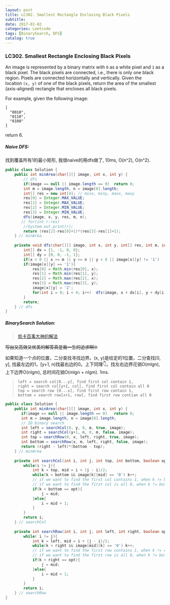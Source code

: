```yaml
---
layout: post
title: LC302. Smallest Rectangle Enclosing Black Pixels
subtitle: 
date: 2017-01-02
categories: Leetcode
tags: [BinarySearch, DFS]
catalog: true
---
```


### LC302. Smallest Rectangle Enclosing Black Pixels

An image is represented by a binary matrix with `0` as a white pixel and `1` as a black pixel. The black pixels are connected, i.e., there is only one black region. Pixels are connected horizontally and vertically. Given the location `(x, y)` of one of the black pixels, return the area of the smallest (axis-aligned) rectangle that encloses all black pixels.

For example, given the following image:

```
[
  "0010",
  "0110",
  "0100"
]

```

return 6.

##### Naive DFS:

找到覆盖所有1的最小矩形, 我很naive的用dfs做了, 10ms, O(n^2), O(n^2).

```java
public class Solution {
    public int minArea(char[][] image, int x, int y) {
        // dfs
        if(image == null || image.length == 0)  return 0;
        int m = image.length, n = image[0].length;
        int[] res = new int[4]; // minx, miny, maxx, maxy
        res[0] = Integer.MAX_VALUE;
        res[1] = Integer.MAX_VALUE;
        res[2] = Integer.MIN_VALUE;
        res[3] = Integer.MIN_VALUE;
        dfs(image, x, y, res, m, n);
       // for(int r:res)
        //System.out.print(r);
        return (res[2]-res[0]+1)*(res[3]-res[1]+1);
    } // minArea
    
    private void dfs(char[][] image, int x, int y, int[] res, int m, int n){
        int[] dx = {1, -1, 0, 0};
        int[] dy = {0, 0, -1, 1};
        if(x < 0 || x >= m || y >= n || y < 0 || image[x][y] != '1')    return;
        if(image[x][y] == '1'){
            res[0] = Math.min(res[0], x);
            res[1] = Math.min(res[1], y);
            res[2] = Math.max(res[2], x);
            res[3] = Math.max(res[3], y);
            image[x][y] = '2';
            for(int i = 0; i < 4; i++)  dfs(image, x + dx[i], y + dy[i], res, m, n);
        }
        return;
    } // dfs
}
```

##### BinarySearch Solution:

> [低卡百事大神的解法](https://discuss.leetcode.com/topic/29006/c-java-python-binary-search-solution-with-explanation)

~~写出又高效又优美的解答真是我一生的追求啊🙄~~

如果知道一个点的位置，二分查找寻找边界。(x, y)是给定的1位置，二分查找[0, y], 找最左边的1，[y+1, n)找最右边的0。上下同理👇。找左右边界花销O(mlgn), 上下边界O(nlgm), 总时间花销O(mlgn + nlgm). 1ms. 

> ```
> left = search col[0...y], find first col contain 1,
> right = search col[y+1, col], find first col contain all 0
> top = search row [0...x], find first row contain 1,
> bottom = search row[x+1, row], find first row contian all 0
> ```

```java
public class Solution {
    public int minArea(char[][] image, int x, int y) {
       if(image == null || image.length == 0)   return 0;
       int m = image.length, n = image[0].length;
       // 2D binary search
       int left = searchCol(0, y, 0, m, true, image);
       int right = searchCol(y+1, n, 0, m, false, image);
       int top = searchRow(0, x, left, right, true, image);
       int bottom = searchRow(x, m, left, right, false, image);
       return (right - left)*(bottom - top);
    } // minArea
    
    private int searchCol(int i, int j, int top, int bottom, boolean opt, char[][] image){
        while(i != j){
            int k = top, mid = i + (j - i)/2;
            while(k < bottom && image[k][mid] == '0') k++;
            // if we want to find the first col contains 1, when k != bottom we should search left
            // if we want to find the first col is all 0, when k != bottom we sohuld search right
            if(k < bottom == opt){
                j = mid;
            }else{
                i = mid + 1;
            }
        }
        return i;
    } // searchCol
    
    private int searchRow(int i, int j, int left, int right, boolean opt, char[][] image){
        while( i != j){
            int k = left, mid = i + (j - i)/2;
            while(k < right && image[mid][k] == '0') k++;
            // if we want to find the first row contains 1, when k != right we should search up
            // if we want to find the first row is all 0, when k != bottom we sohuld search down
            if(k < right == opt){
                j = mid;
            }else{
                i = mid + 1;
            }
        }
        return i;
    } // searchRow
}
```

